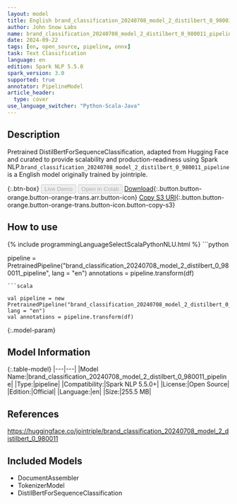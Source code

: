 ```yaml
---
layout: model
title: English brand_classification_20240708_model_2_distilbert_0_980011_pipeline pipeline DistilBertForSequenceClassification from jointriple
author: John Snow Labs
name: brand_classification_20240708_model_2_distilbert_0_980011_pipeline
date: 2024-09-22
tags: [en, open_source, pipeline, onnx]
task: Text Classification
language: en
edition: Spark NLP 5.5.0
spark_version: 3.0
supported: true
annotator: PipelineModel
article_header:
  type: cover
use_language_switcher: "Python-Scala-Java"
---
```


## Description

Pretrained DistilBertForSequenceClassification, adapted from Hugging Face and curated to provide scalability and production-readiness using Spark NLP.`brand_classification_20240708_model_2_distilbert_0_980011_pipeline` is a English model originally trained by jointriple.

{:.btn-box}
<button class="button button-orange" disabled>Live Demo</button>
<button class="button button-orange" disabled>Open in Colab</button>
[Download](https://s3.amazonaws.com/auxdata.johnsnowlabs.com/public/models/brand_classification_20240708_model_2_distilbert_0_980011_pipeline_en_5.5.0_3.0_1727012247491.zip){:.button.button-orange.button-orange-trans.arr.button-icon}
[Copy S3 URI](s3://auxdata.johnsnowlabs.com/public/models/brand_classification_20240708_model_2_distilbert_0_980011_pipeline_en_5.5.0_3.0_1727012247491.zip){:.button.button-orange.button-orange-trans.button-icon.button-copy-s3}

## How to use



<div class="tabs-box" markdown="1">
{% include programmingLanguageSelectScalaPythonNLU.html %}
```python

pipeline = PretrainedPipeline("brand_classification_20240708_model_2_distilbert_0_980011_pipeline", lang = "en")
annotations =  pipeline.transform(df)   

```
```scala

val pipeline = new PretrainedPipeline("brand_classification_20240708_model_2_distilbert_0_980011_pipeline", lang = "en")
val annotations = pipeline.transform(df)

```
</div>

{:.model-param}
## Model Information

{:.table-model}
|---|---|
|Model Name:|brand_classification_20240708_model_2_distilbert_0_980011_pipeline|
|Type:|pipeline|
|Compatibility:|Spark NLP 5.5.0+|
|License:|Open Source|
|Edition:|Official|
|Language:|en|
|Size:|255.5 MB|

## References

https://huggingface.co/jointriple/brand_classification_20240708_model_2_distilbert_0_980011

## Included Models

- DocumentAssembler
- TokenizerModel
- DistilBertForSequenceClassification